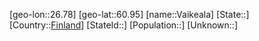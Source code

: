 ﻿---
location: [60.95,26.78]
type: City
tags:
- geo/City


SpocWebEntityId: 35166
isDeleted: false
confidential: public

---
[geo-lon::26.78]
[geo-lat::60.95]
[name::Vaikeala]
[State::]
[Country::[Finland](geo/Continent/Europe/Finland.md)]
[StateId::]
[Population::]
[Unknown::]

